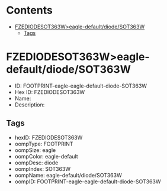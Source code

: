 



Contents
========

* [FZEDIODESOT363W>eagle-default/diode/SOT363W](#fzediodesot363weagle-defaultdiodesot363w)
	* [Tags](#tags)

# FZEDIODESOT363W>eagle-default/diode/SOT363W

- ID: FOOTPRINT-eagle-eagle-default-diode-SOT363W
- Hex ID: FZEDIODESOT363W
- Name: 
- Description: 

## Tags

- hexID: FZEDIODESOT363W
- oompType: FOOTPRINT
- oompSize: eagle
- oompColor: eagle-default
- oompDesc: diode
- oompIndex: SOT363W
- oompName: eagle-default/diode/SOT363W
- oompID: FOOTPRINT-eagle-eagle-default-diode-SOT363W
